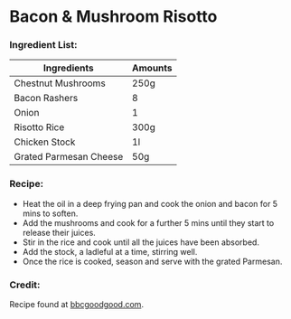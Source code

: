 # Bacon & Mushroom Risotto

### Ingredient List:

| Ingredients            | Amounts |
| ---------------------- | ------- |
| Chestnut Mushrooms     | 250g    |
| Bacon Rashers          | 8       |
| Onion                  | 1       |
| Risotto Rice           | 300g    |
| Chicken Stock          | 1l      |
| Grated Parmesan Cheese | 50g     |

### Recipe:

- Heat the oil in a deep frying pan and cook the onion and bacon for 5 mins to soften.
- Add the mushrooms and cook for a further 5 mins until they start to release their juices.
- Stir in the rice and cook until all the juices have been absorbed.
- Add the stock, a ladleful at a time, stirring well.
- Once the rice is cooked, season and serve with the grated Parmesan.

### Credit:

Recipe found at [bbcgoodgood.com](https://www.bbcgoodfood.com/recipes/bacon-mushroom-risotto).

